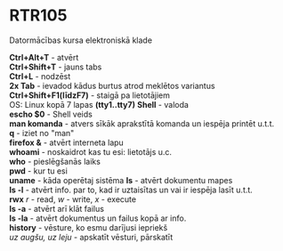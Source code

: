 # RTR105
Datormācības kursa elektroniskā klade  

**Ctrl+Alt+T** - atvērt  
**Ctrl+Shift+T** - jauns tabs  
**Ctrl+L** - nodzēst  
**2x Tab** - ievadod kādus burtus atrod meklētos variantus  
**Ctrl+Shift+F1(līdzF7)** - staigā pa lietotājiem  
OS: Linux kopā 7 lapas **(tty1..tty7)** 
**Shell** - valoda  
**escho $0** - Shell veids  
**man komanda** - atvers sīkāk aprakstītā komanda un iespēja printēt u.t.t.  
**q** - iziet no "man"  
**firefox &** - atvērt interneta lapu  
**whoami** - noskaidrot kas tu esi: lietotājs u.c.  
**who** - pieslēgšanās laiks  
**pwd** - kur tu esi  
**uname** - kāda operētaj sistēma
**ls** - atvērt dokumentu mapes  
**ls -l** - atvērt info. par to, kad ir uztaisītas un vai ir iespēja lasīt u.t.t.  
**rwx** *r* - read, *w* - write, *x* - execute  
**ls -a** - atvērt arī klāt failus  
**ls -la** - atvērt dokumentus un failus kopā ar info.  
**history** - vēsture, ko esmu darījusi iepriekš  
*uz augšu, uz leju* - apskatīt vēsturi, pārskatīt  
